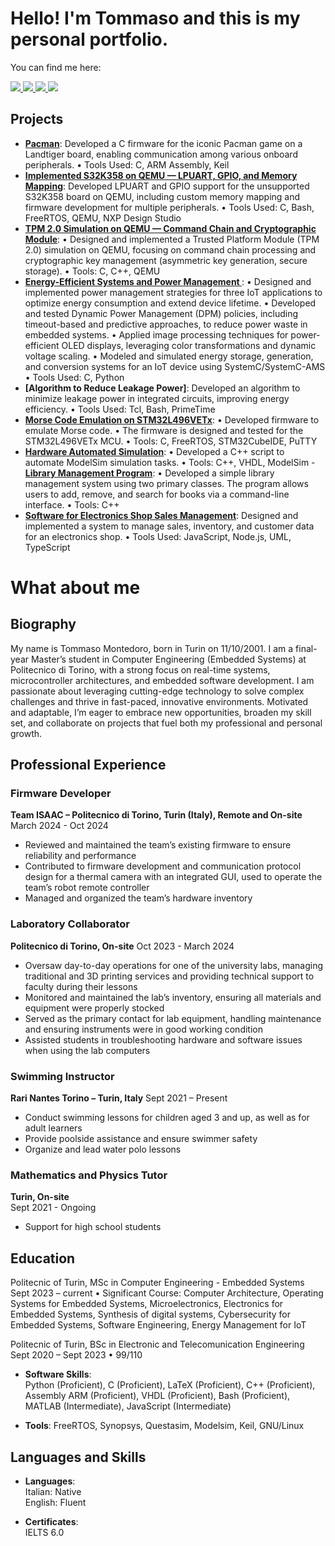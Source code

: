 # Hello! I'm Tommaso and this is my personal portfolio.

You can find me here:

<p align="left">
  <a href="https://github.com/tommymonte">
    <img src="https://img.shields.io/badge/-GitHub-181717?&style=for-the-badge&logo=github&logoColor=white" />
  </a>
  <a href="https://www.linkedin.com/in/tommasomontedoro">
    <img src="https://img.shields.io/badge/-LinkedIn-0072b1?&style=for-the-badge&logo=linkedin&logoColor=white" />
  </a>
  <a href="mailto:tommaso.montedoro@gmail.com">
    <img src="https://img.shields.io/badge/-Email-D14836?&style=for-the-badge&logo=gmail&logoColor=white" />
  </a>
  <a href="assets/CV_Tommaso_Montedoro.pdf" target="_blank">
    <img src="https://img.shields.io/badge/-CV-0A66C2?style=for-the-badge&logo=read-the-docs&logoColor=white" />
  </a>
</p>

## Projects
- **[Pacman](https://github.com/tommymonte/PACMAN_VideoGame_Landtiger)**: Developed a C firmware for the iconic Pacman game on a Landtiger board, enabling communication among various onboard peripherals.
• Tools Used: C, ARM Assembly, Keil
- **[Implemented S32K358 on QEMU — LPUART, GPIO, and Memory Mapping](ongoing)**: Developed LPUART and GPIO support for the unsupported S32K358 board on QEMU, including custom memory
mapping and firmware development for multiple peripherals.
• Tools Used: C, Bash, FreeRTOS, QEMU, NXP Design Studio
- **[TPM 2.0 Simulation on QEMU — Command Chain and Cryptographic Module](ongoing)**:
• Designed and implemented a Trusted Platform Module (TPM 2.0) simulation on QEMU, focusing on command
chain processing and cryptographic key management (asymmetric key generation, secure storage).
• Tools: C, C++, QEMU
- **[Energy-Efficient Systems and Power Management ](https://github.com/tommymonte/em_iot_application)**: 
• Designed and implemented power management strategies for three IoT applications to optimize energy
consumption and extend device lifetime.
• Developed and tested Dynamic Power Management (DPM) policies, including timeout-based and predictive
approaches, to reduce power waste in embedded systems.
• Applied image processing techniques for power-efficient OLED displays, leveraging color transformations and
dynamic voltage scaling.
• Modeled and simulated energy storage, generation, and conversion systems for an IoT device using
SystemC/SystemC-AMS
• Tools Used: C, Python
- **[Algorithm to Reduce Leakage Power]**: Developed an algorithm to minimize leakage power in integrated circuits, improving energy efficiency.
• Tools Used: Tcl, Bash, PrimeTime
- **[Morse Code Emulation on STM32L496VETx](https://github.com/tommymonte/morseCode_STM32L496VETx)**:
• Developed firmware to emulate Morse code.
• The firmware is designed and tested for the STM32L496VETx MCU.
• Tools: C, FreeRTOS, STM32CubeIDE, PuTTY
- **[Hardware Automated Simulation](https://github.com/tommymonte/hardware-sim-automation)**:
• Developed a C++ script to automate ModelSim simulation tasks.
• Tools: C++, VHDL, ModelSim
-**[Library Management Program](https://github.com/tommymonte/library_management_program)**:
• Developed a simple library management system using two primary classes. The program allows users to add,
remove, and search for books via a command-line interface.
• Tools: C++
- **[Software for Electronics Shop Sales Management](https://github.com/tommymonte/ezelectronics)**: Designed and implemented a system to manage sales, inventory, and customer data for an electronics shop.
• Tools Used: JavaScript, Node.js, UML, TypeScript



# What about me
## Biography
My name is Tommaso Montedoro, born in Turin on 11/10/2001. I am a final-year Master’s student in Computer
Engineering (Embedded Systems) at Politecnico di Torino, with a strong focus on real-time systems,
microcontroller architectures, and embedded software development. I am passionate about leveraging
cutting-edge technology to solve complex challenges and thrive in fast-paced, innovative environments. Motivated
and adaptable, I’m eager to embrace new opportunities, broaden my skill set, and collaborate on projects that fuel
both my professional and personal growth.

## Professional Experience
### Firmware Developer
**Team ISAAC – Politecnico di Torino, Turin (Italy), Remote and On-site**
March 2024 - Oct 2024
- Reviewed and maintained the team’s existing firmware to ensure reliability and performance
- Contributed to firmware development and communication protocol design for a thermal camera with an
integrated GUI, used to operate the team’s robot remote controller
- Managed and organized the team’s hardware inventory

### Laboratory Collaborator
**Politecnico di Torino, On-site**
Oct 2023 - March 2024
- Oversaw day-to-day operations for one of the university labs, managing traditional and 3D printing services and
providing technical support to faculty during their lessons
- Monitored and maintained the lab’s inventory, ensuring all materials and equipment were properly stocked
- Served as the primary contact for lab equipment, handling maintenance and ensuring instruments were in good
working condition
- Assisted students in troubleshooting hardware and software issues when using the lab computers

### Swimming Instructor
**Rari Nantes Torino – Turin, Italy**
Sept 2021 – Present
- Conduct swimming lessons for children aged 3 and up, as well as for adult learners
- Provide poolside assistance and ensure swimmer safety
- Organize and lead water polo lessons

### Mathematics and Physics Tutor
**Turin, On-site**  
Sept 2021 - Ongoing  
- Support for high school students

## Education
Politecnic of Turin, MSc in Computer Engineering - Embedded Systems Sept 2023 – current
• Significant Course: Computer Architecture, Operating Systems for Embedded Systems, Microelectronics,
Electronics for Embedded Systems, Synthesis of digital systems, Cybersecurity for Embedded Systems, Software Engineering, Energy Management for IoT

Politecnic of Turin, BSc in Electronic and Telecomunication Engineering Sept 2020 – Sept 2023
• 99/110

- **Software Skills**:  
  Python (Proficient), C (Proficient), LaTeX (Proficient), C++ (Proficient), Assembly ARM (Proficient), VHDL (Proficient), Bash (Proficient),  MATLAB (Intermediate), JavaScript (Intermediate)

- **Tools**:
  FreeRTOS, Synopsys, Questasim, Modelsim, Keil, GNU/Linux
  
## Languages and Skills
- **Languages**:  
  Italian: Native  
  English: Fluent 

- **Certificates**:  
  IELTS 6.0

